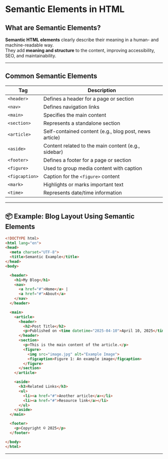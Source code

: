# Semantic Elements in HTML

## What are Semantic Elements?

**Semantic HTML elements** clearly describe their meaning in a human- and machine-readable way.  
They add **meaning and structure** to the content, improving accessibility, SEO, and maintainability.

---

## Common Semantic Elements

| Tag            | Description |
|----------------|-------------|
| `<header>`     | Defines a header for a page or section |
| `<nav>`        | Defines navigation links |
| `<main>`       | Specifies the main content |
| `<section>`    | Represents a standalone section |
| `<article>`    | Self-contained content (e.g., blog post, news article) |
| `<aside>`      | Content related to the main content (e.g., sidebar) |
| `<footer>`     | Defines a footer for a page or section |
| `<figure>`     | Used to group media content with caption |
| `<figcaption>` | Caption for the `<figure>` content |
| `<mark>`       | Highlights or marks important text |
| `<time>`       | Represents date/time information |

---

## 📦 Example: Blog Layout Using Semantic Elements

```html
<!DOCTYPE html>
<html lang="en">
<head>
  <meta charset="UTF-8">
  <title>Semantic Example</title>
</head>
<body>

  <header>
    <h1>My Blog</h1>
    <nav>
      <a href="#">Home</a> |
      <a href="#">About</a>
    </nav>
  </header>

  <main>
    <article>
      <header>
        <h2>Post Title</h2>
        <p>Published on <time datetime="2025-04-10">April 10, 2025</time></p>
      </header>
      <section>
        <p>This is the main content of the article.</p>
        <figure>
          <img src="image.jpg" alt="Example Image">
          <figcaption>Figure 1: An example image</figcaption>
        </figure>
      </section>
    </article>

    <aside>
      <h3>Related Links</h3>
      <ul>
        <li><a href="#">Another article</a></li>
        <li><a href="#">Resource link</a></li>
      </ul>
    </aside>
  </main>

  <footer>
    <p>Copyright © 2025</p>
  </footer>

</body>
</html>
```

---
